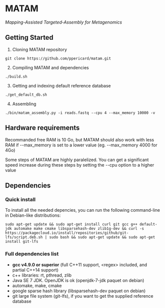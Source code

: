 # MATAM

*Mapping-Assisted Targeted-Assembly for Metagenomics* 

## Getting Started

1. Cloning MATAM repository

  `git clone https://github.com/ppericard/matam.git`

2. Compiling MATAM and dependencies

  `./build.sh`

3. Getting and indexing default reference database

  `./get_default_db.sh`

4. Assembling

  `./bin/matam_assembly.py -i reads.fastq --cpu 4 --max_memory 10000 -v`

## Hardware requirements

Recommanded free RAM is 10 Go, but MATAM should also work with less RAM if --max\_memory is set to a lower value (eg. --max\_memory 4000 for 4Go)

Some steps of MATAM are highly paralelized. You can get a significant speed increase during these steps by setting the --cpu option to a higher value

## Dependencies

### Quick install

To install all the needed depencies, you can run the following command-line in Debian-like distributions:

  `sudo apt-get update && sudo apt-get install curl git gcc g++ default-jdk automake make cmake libsparsehash-dev zlib1g-dev && curl -s https://packagecloud.io/install/repositories/github/git-lfs/script.deb.sh | sudo bash && sudo apt-get update && sudo apt-get install git-lfs`

### Full dependencies list

* **gcc v4.9.0 or superior** (full C++11 support, \<regex\> included, and partial C++14 support)
* c++ libraries: rt, pthread, zlib
* Java SE 7 JDK. OpenJDK is ok (openjdk-7-jdk paquet on debian)
* automake, make, cmake
* google sparse hash library (libsparsehash-dev paquet on debian)
* git large file system (git-lfs), if you want to get the supplied reference database
